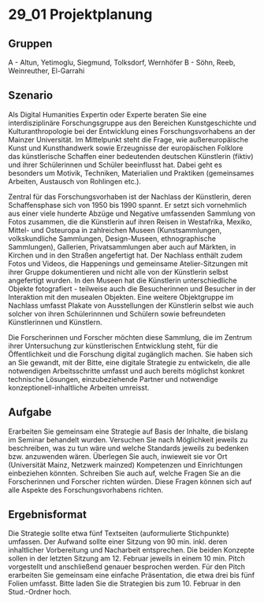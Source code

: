 # 29_01 Projektplanung

## Gruppen
A - Altun, Yetimoglu, Siegmund, Tolksdorf, Wernhöfer
B - Söhn, Reeb, Weinreuther, El-Garrahi

## Szenario

Als Digital Humanities Expertin oder Experte beraten Sie eine interdisziplinäre Forschungsgruppe aus den Bereichen Kunstgeschichte und Kulturanthropologie bei der Entwicklung eines Forschungsvorhabens an der Mainzer Universität. Im Mittelpunkt steht die Frage, wie außereuropäische Kunst und Kunsthandwerk sowie Erzeugnisse der europäischen Folklore das künstlerische Schaffen einer bedeutenden deutschen Künstlerin (fiktiv) und ihrer Schülerinnen und Schüler beeinflusst hat. Dabei geht es besonders um Motivik, Techniken, Materialien und Praktiken (gemeinsames Arbeiten, Austausch von Rohlingen etc.). 

Zentral für das Forschungsvorhaben ist der Nachlass der Künstlerin, deren Schaffensphase sich von 1950 bis 1990 spannt. Er setzt sich vornehmlich aus einer viele hunderte Abzüge und Negative umfassenden Sammlung von Fotos zusammen, die die Künstlerin auf ihren Reisen in Westafrika, Mexiko, Mittel- und Osteuropa in zahlreichen Museen (Kunstsammlungen, volkskundliche Sammlungen, Design-Museen, ethnographische Sammlungen), Gallerien, Privatsammlungen aber auch auf Märkten, in Kirchen und in den Straßen angefertigt hat. Der Nachlass enthält zudem Fotos und Videos, die Happenings und gemeinsame Atelier-Sitzungen mit ihrer Gruppe dokumentieren und nicht alle von der Künstlerin selbst angefertigt wurden. In den Museen hat die Künstlerin unterschiedliche Objekte fotografiert - teilweise auch die Besucherinnen und Besucher in der Interaktion mit den musealen Objekten. Eine weitere Objektgruppe im Nachlass umfasst Plakate von Ausstellungen der Künstlerin selbst wie auch solcher von ihren Schülerinnnen und Schülern sowie befreundeten Künstlerinnen und Künstlern. 

Die Forscherinnen und Forscher möchten diese Sammlung, die im Zentrum ihrer Untersuchung zur künstlerischen Entwicklung steht, für die Öffentlichkeit und die Forschung digital zugänglich machen. Sie haben sich an Sie gewandt, mit der Bitte, eine digitale Strategie zu entwickeln, die alle notwendigen Arbeitsschritte umfasst und auch bereits möglichst konkret technische Lösungen, einzubeziehende Partner und notwendige konzeptionell-inhaltliche Arbeiten umreisst. 

## Aufgabe

Erarbeiten Sie gemeinsam eine Strategie auf Basis der Inhalte, die bislang im Seminar behandelt wurden. Versuchen Sie nach Möglichkeit jeweils zu beschreiben, was zu tun wäre und welche Standards jeweils zu bedenken bzw. anzuwenden wären. Überlegen Sie auch, inwieweit sie vor Ort (Universität Mainz, Netzwerk mainzed) Kompetenzen und Einrichtungen einbeziehen könnten. Schreiben Sie auch auf, welche Fragen Sie an die Forscherinnen und Forscher richten würden. Diese Fragen können sich auf alle Aspekte des Forschungsvorhabens richten.

## Ergebnisformat

Die Strategie sollte etwa fünf Textseiten (auformulierte Stichpunkte) umfassen. Der Aufwand sollte einer Sitzung von 90 min. inkl. deren inhaltlicher Vorbereitung und Nacharbeit entsprechen. Die beiden Konzepte sollen in der letzten Sitzung am 12. Februar jeweils in einem 10 min. Pitch vorgestellt und anschließend genauer besprochen werden. Für den Pitch erarbeiten Sie gemeinsam eine einfache Präsentation, die etwa drei bis fünf Folien umfasst. Bitte laden Sie die Strategien bis zum 10. Februar in den Stud.-Ordner hoch.
